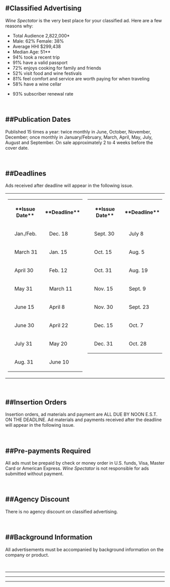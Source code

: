 
#Classified Advertising
---

*Wine Spectator* is the very best place for your classified ad. Here are a few reasons why:

- Total Audience 2,822,000*
- Male: 62% Female: 38%
- Average HHI $299,438
- Median Age: 51**
- 94% took a recent trip
- 91% have a valid passport
- 72% enjoys cooking for family and friends
- 52% visit food and wine festivals
- 81% feel comfort and service are worth paying for when traveling
- 58% have a wine cellar
<!-- Fully paid circulation, audited by ABC, has grown steadily, increasing by 30% since 2000*** -->
- 93% subscriber renewal rate


<!-- <small>* MRI Fall 2013 Survey HHI $100k+</small><br />
<small>** 2013 Ipos Affluent Survey USA, HHI $100k+</small> -->

<br />

##Publication Dates
---

Published 15 times a year: twice monthly in June, October, November, December; once monthly in January/February, March, April, May, 
July, August and September. On sale approximately 2 to 4 weeks before the cover date.

<br />

##Deadlines
---

Ads received after deadline will appear in the following issue.

<table align="center" width="100%" border="0" cellspacing="0" cellpadding="0" style="border:none;">
<tr>
	<td valign="top" width="50%" style="border:none;">
		<table width="100%" border="0" cellspacing="0" cellpadding="0" id="calender">
		<tr>
			<th width="50%"><p class="title">**Issue Date**</p></th>
			<th width="50%"><p class="title">**Deadline**</p></th>
		</tr>
		<tr>
			<td><p>&nbsp;&nbsp; Jan./Feb.</p></td>
			<td><p>&nbsp;&nbsp; Dec. 18</p></td>
		</tr>
		<tr>
			<td><p>&nbsp;&nbsp; March 31</p></td>
			<td><p>&nbsp;&nbsp; Jan. 15</p></td>
		</tr>
		<tr>
			<td><p>&nbsp;&nbsp; April 30</p></td>
			<td><p>&nbsp;&nbsp; Feb. 12</p></td>
		</tr>
		<tr>
			<td><p>&nbsp;&nbsp; May 31</p></td>
			<td><p>&nbsp;&nbsp; March 11</p></td>
		</tr>
		<tr>
			<td><p>&nbsp;&nbsp; June 15</p></td>
			<td><p>&nbsp;&nbsp; April 8</p></td>
		</tr>
		<tr>
			<td><p>&nbsp;&nbsp; June 30</p></td>
			<td><p>&nbsp;&nbsp; April 22</p></td>
		</tr>
		<tr>
			<td><p>&nbsp;&nbsp; July 31</p></td>
			<td><p>&nbsp;&nbsp; May 20</p></td>
            </tr>
            <tr>
                <td><p>&nbsp;&nbsp; Aug. 31</p></td>
                <td><p>&nbsp;&nbsp; June 10</p></td>
            </tr>
		</table>
	</td>
	<td valign="top" width="50%" style="border:none;">
		<table width="100%" border="0" cellspacing="0" cellpadding="0" id="calender">
		<tr>
			<th width="50%"><p class="title">**Issue Date**</p></th>
			<th width="50%"><p class="title">**Deadline**</p></th>
		</tr>
		<tr>
			<td><p>&nbsp;&nbsp; Sept. 30</p></td>
			<td><p>&nbsp;&nbsp; July 8</p></td>
		</tr>
		<tr>
			<td><p>&nbsp;&nbsp; Oct. 15</p></td>
			<td><p>&nbsp;&nbsp; Aug. 5</p></td>
		</tr>
		<tr>
			<td><p>&nbsp;&nbsp; Oct. 31</p></td>
			<td><p>&nbsp;&nbsp; Aug. 19</p></td>
		</tr>
		<tr>
			<td><p>&nbsp;&nbsp; Nov. 15 </p></td>
			<td><p>&nbsp;&nbsp; Sept. 9</p></td>
		</tr>
		<tr>
			<td><p>&nbsp;&nbsp; Nov. 30 </p></td>
			<td><p>&nbsp;&nbsp; Sept. 23</p></td>
		</tr>
		<tr>
			<td><p>&nbsp;&nbsp; Dec. 15 </p></td>
			<td><p>&nbsp;&nbsp; Oct. 7</p></td>
		</tr>
		<tr>
			<td><p>&nbsp;&nbsp; Dec. 31</p></td>
			<td><p>&nbsp;&nbsp; Oct. 28</p></td>
		</tr>
		</table>
	</td>
</tr>
</table>

<br />

##Insertion Orders
---

Insertion orders, ad materials and payment are ALL DUE BY NOON E.S.T. ON THE DEADLINE. Ad materials and payments received after the 
deadline will appear in the following issue.

<br />

##Pre-payments Required
---

All ads must be prepaid by check or money order in U.S. funds, Visa, Master Card or American Express. *Wine Spectator* is not 
responsible for ads submitted without payment.

<br />

##Agency Discount
---

There is no agency discount on classified advertising.

<br />

<!-- <img src="/images/ws/ws-text75.gif" width="96" height="17" border="0" class="h2"> --- Available at a per-insertion charge of $25. Responses will be forwarded unopened weekly.<br /> -->

##Background Information
---

All advertisements must be accompanied by background information on the company or product.

<br />

<!-- ##Display Classified Rates -->
---

<!-- Effective with the January/February 2014 Issue<br />First page premium: 10%

<table align="center" width="100%" border="0" cellspacing="0" cellpadding="0">
<tr>
	<th colspan="3"><p style="margin:0 0 0 10px;">**Per Column Inch**</p></th>
</tr>
<tr>
	<td><p>1x</p></td>
	<td><p>$780</p></td>
	<td><p>All rates are per insertion</p></td>
</tr>
	<td><p>4x</p></td>
	<td><p>$750</p></td>
	<td>&nbsp;</td>
</tr>
<tr>
	<td><p>10x</p></td>
	<td><p>$710</p></td>
	<td><p>&nbsp;</p></td>
</tr>
<tr>
	<td><p>15x(annual)</p></td>
	<td><p>$625</p></td>
	<td><p>Digital files only. Preferred file format: PDF</p></td>
</tr>
<tr>
	<th colspan="3"><p style="margin:0 0 0 10px;">**Column Width**</p></th>
</tr>
<tr>
	<td><p>1 column </p></td>
	<td><p>2 5/8" wide</p></td>
	<td>&nbsp;</td>
</tr>
<tr>
	<td valign="top"><p>2 columns</p></td>
	<td valign="top"><p>5 5/8" wide</p></td>
	<td><p>Maximum size allowed in classified is 10 column</p></td>
</tr>
<tr>	
	<td valign="top"><p>3 columns</p></td>
	<td valign="top"><p>8 5/8" wide</p></td>
	<td valign="top"><p>inches (1 column by 10" or 2 columns by 5")</p></td>
</tr>
</table>

<br /> -->

<!-- ##Non-Display Classified Rates -->
---

<!-- Effective with the January/February 2013 Issue<

**Single Insertion**<br />
$460 up to and including 30 words. Each word over 30 add $5 (Abbreviations, phone numbers, box numbers, zip codes, e-mail addresses, 
web addresses each count as one word)

**Multiple Insertion Discounts**<br />			
4 Insertions: $1,680 / first 30 words ($420 each)<br />			
10 Insertions: $3,750 / first 30 words ($375 each)<br />			
One Year (15 Insertions): $5,325/ first 30 words ($355 each)<br />
For multiple orders, each word over 30 is an additional $5 per word, per insertion.<br />	 -->

<!-- ##Categories for Non-Display Classified -->
---

<!-- Announcements, Auctions, Business Opportunities, Fine Dining, For Sale, Gourmet Products, Help Wanted, Organizations, Positions Wanted, 
Real Estate, Special Events, Wanted, Wine Accessories, Wine Appraisers, Wine Art, Wine Books, Wine Cellar Transportation, Wine Country Lodging, 
Wine Newsletters, Wine Packaging, Wine Schools, Wine Software, Wine Storage Facilities, Wine Storage Systems, Wine Tours, Wine Videos -->
